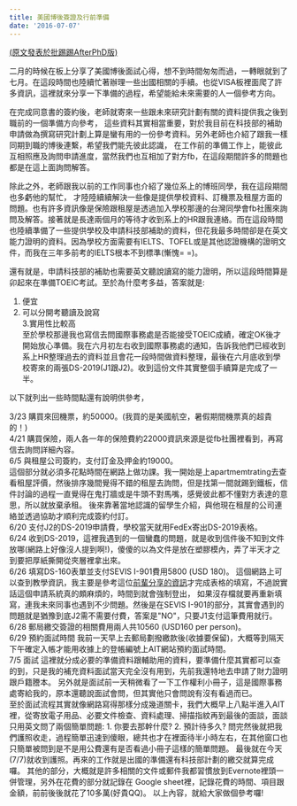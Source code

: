 ```yaml
---
title: 美國博後簽證及行前準備
date: '2016-07-07'
---
```


[(原文發表於批踢踢AfterPhD版)](https://www.ptt.cc/bbs/AfterPhD/M.1455767557.A.39A.html)

二月的時候在板上分享了美國博後面試心得，想不到時間匆匆而過，一轉眼就到了七月。在這段時間也陸續忙著辦理一些出國相關的手續。也從VISA板裡面爬了許多資訊，這裡就來分享一下準備的過程，希望能給未來需要的人一個參考方向。

在完成同意書的簽約後，老師就寄來一些跟未來研究計劃有關的資料提供我之後到職前的一個準備方向參考， 這些資料其實相當重要，對於我目前在科技部的補助申請做為撰寫研究計劃上算是蠻有用的一份參考資料。另外老師也介紹了跟我一樣同期到職的博後連繫，希望我們能先彼此認識， 在工作前的準備工作上，能彼此互相照應及詢問申請進度，當然我們也互相加了對方fb，在這段期間許多的問題也都是在這上面詢問解答。

除此之外，老師跟我以前的工作同事也介紹了幾位系上的博班同學，我在這段期間也多虧他的幫忙， 才陸陸續續解決一些像是提供學校資料、訂機票及租屋方面的問題。也有許多資訊像是保險跟租屋是透過加入學校那邊的台灣同學會fb社團來詢問及解答。接著就是長達兩個月的等待才收到系上的HR跟我連絡。而在這段時間也陸續準備了一些提供學校及申請科技部補助的資料，但花我最多時間卻是在英文能力證明的資料。因為學校方面需要有IELTS、TOFEL或是其他認證機構的證明文件，而我在三年多前考的IELTS根本不到標準(慚愧= =)。

還有就是，申請科技部的補助也需要英文聽說讀寫的能力證明，所以這段時間算是卯起來在準備TOEIC考試。至於為什麼考多益，答案就是:   
1. 便宜  
2. 可以分開考聽讀及說寫   
3.實用性比較高   
至於學校那邊我也寫信去問國際事務處是否能接受TOEIC成績，確定OK後才開始放心準備。我在六月初左右收到國際事務處的通知，告訴我他們已經收到系上HR整理過去的資料並且會花一段時間做資料整理，最後在六月底收到學校寄來的兩張DS-2019(J1跟J2)。收到這份文件其實整個手續算是完成了一半。 

以下就列出一些時間點還有說明供參考，

3/23 購買來回機票，約50000。(我買的是美國航空，暑假期間機票真的超貴的！)  
4/21 購買保險，兩人各一年的保險費約22000資訊來源是從fb社團裡看到，再寫信去詢問詳細內容。   
6/5 與租屋公司簽約，支付訂金及押金約19000。  
這個部分就必須多花點時間在網路上做功課。我一開始是上apartmemtrating去查看租屋評價，然後排序幾間覺得不錯的租屋去詢問，但是找第一間就踢到鐵板，信件討論的過程一直覺得在鬼打牆或是牛頭不對馬嘴，感覺彼此都不懂對方表達的意思，所以就放棄承租。 後來靠著當地認識的留學生介紹，與他現在租屋的公司連絡並透過協助才順利完成簽約付訂。   
6/20 支付J2的DS-2019申請費，學校當天就用FedEx寄出DS-2019表格。   
6/24 收到DS-2019，這裡我遇到的一個蠻蠢的問題，就是收到信件後不知到文件放哪(網路上好像沒人提到啊!)，傻傻的以為文件是放在塑膠模內，弄了半天才之到要把厚紙撕開從夾層裡拿出來。   
6/26 填寫DS-160表單並支付SEVIS I-901費用5800 (USD 180)。 這個網路上可以查到教學資訊，我主要是參考這位[前輩分享的資訊](http://www.findlifevalue.com/archives/7343)才完成表格的填寫，不過說實話這個申請系統真的頗麻煩的，時間到就會強制登出， 如果沒存檔就要再重新填寫，連我未來同事也遇到不少問題。然後是在SEVIS I-901的部分，其實會遇到的問題就是猶豫到底J2需不需要付費，答案是"NO"，只要J1支付這筆費用就行。   
6/28 郵局繳交簽證的相關費用兩人共10560 (USD160 per person)。  
6/29 預約面試時間 我前一天早上去郵局劃撥繳款後(收據要保留)，大概等到隔天下午確定入帳才能用收據上的登帳編號上AIT網站預約面試時間。  
7/5 面試 這裡就分成必要的準備資料跟輔助用的資料，要準備什麼其實都可以查的到，只是我的補充資料面試當天完全沒有用到，先前我還特地去申請了財力證明跟戶籍謄本。 另外就是面試前一天稍微看了一下工作權利小冊子，這是國際事務處寄給我的，原本還聽說面試會問，但其實他只會問說有沒有看過而已。  
至於面試流程其實就像網路寫得那樣分成幾道關卡，我們大概早上八點半進入AIT裡，從寄放電子用品、必要文件檢查、資料處理、掃描指紋再到最後的面談，面談只用英文問了兩個簡單問題: 1. 你要去那幹什麼? 2. 預計待多久? 
問完然後就把我們護照收走，過程簡單迅速到傻眼，總共也才在裡面待半小時左右，在其他窗口也只簡單被問到是不是用公費還有是否看過小冊子這樣的簡單問題。 最後就在今天(7/7)就收到護照。再來的工作就是出國的準備還有科技部計劃的繳交就算完成囉。 其他的部分，大概就是許多相關的文件或郵件我都習慣放到Evernote裡頭一併管理，另外在花費的部分就記錄在 Google sheet裡，記錄花費的時間、項目跟金額，前前後後就花了10多萬(好貴QQ)。 以上內容，就給大家做個參考囉! 